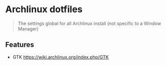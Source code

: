 # Archlinux dotfiles

> The settings global for all Archlinux install (not specific to a Window Manager)

## Features

- GTK <https://wiki.archlinux.org/index.php/GTK>
